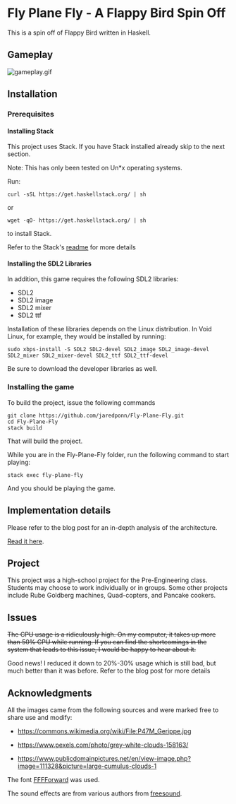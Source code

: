 # Fly Plane Fly - A Flappy Bird Spin Off
This is a spin off of Flappy Bird written in Haskell.

## Gameplay
![gameplay.gif](https://github.com/jaredponn/Fly-Plane-Fly/blob/master/gameplay.gif)

## Installation

### Prerequisites
#### Installing Stack
This project uses Stack. If you have Stack installed already skip to the next section. 

Note: This has only been tested on Un\*x operating systems.

Run:
```
curl -sSL https://get.haskellstack.org/ | sh
```
or
```
wget -qO- https://get.haskellstack.org/ | sh
```
to install Stack.

Refer to the Stack's [readme](https://docs.haskellstack.org/en/stable/README/) for more details

#### Installing the SDL2 Libraries
In addition, this game requires the following SDL2 libraries:
* SDL2
* SDL2 image
* SDL2 mixer
* SDL2 ttf

Installation of these libraries depends on the Linux distribution. In Void Linux, for example, they would be installed by running:
```
sudo xbps-install -S SDL2 SDL2-devel SDL2_image SDL2_image-devel SDL2_mixer SDL2_mixer-devel SDL2_ttf SDL2_ttf-devel 
```
Be sure to download the developer libraries as well.

### Installing the game
To build the project, issue the following commands
```
git clone https://github.com/jaredponn/Fly-Plane-Fly.git
cd Fly-Plane-Fly
stack build
```
That will build the project. 

While you are in the Fly-Plane-Fly folder, run the following command to start playing:
```
stack exec fly-plane-fly
```
And you should be playing the game.

## Implementation details
Please refer to the blog post for an in-depth analysis of the architecture.

[Read it here](https://jaredponn.github.io/2018/06/07/Write-Me-A-FlappyBird-In-Haskell.html).

## Project
This project was a high-school project for the Pre-Engineering class. Students may choose to work individually or in groups. Some other projects include Rube Goldberg machines, Quad-copters, and Pancake cookers.

## Issues
~~The CPU usage is a ridiculously high. On my computer, it takes up more than 50% CPU while running. If you can find the shortcomings in the system that leads to this issue, I would be happy to hear about it.~~

Good news! I reduced it down to 20%-30% usage which is still bad, but much better than it was before. Refer to the blog post for more details

## Acknowledgments
All the images came from the following sources and were marked free to share use and modify:

 * https://commons.wikimedia.org/wiki/File:P47M_Gerippe.jpg

 * https://www.pexels.com/photo/grey-white-clouds-158163/

 * https://www.publicdomainpictures.net/en/view-image.php?image=111328&picture=large-cumulus-clouds-1

The font [FFFForward](http://www.1001fonts.com/fff-forward-font.html) was used.

The sound effects are from various authors from [freesound](https://freesound.org/).
